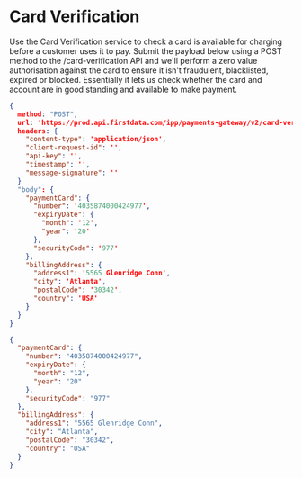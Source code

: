 # Card Verification

Use the Card Verification service to check a card is available for charging before a customer uses it to pay. Submit the payload below using a POST method to the /card-verification API and we'll perform a zero value authorisation against the card to ensure it isn't fraudulent, blacklisted, expired or blocked. Essentially it lets us check whether the card and account are in good standing and available to make payment.

```json http
{ 
  method: "POST",
  url: 'https://prod.api.firstdata.com/ipp/payments-gateway/v2/card-verification',
  headers: {
    "content-type": 'application/json',
    "client-request-id": '',
    "api-key": '',
    "timestamp": '',
    "message-signature": ''
  }
  "body": {
    "paymentCard": {
      "number": '4035874000424977',
      "expiryDate": {
        "month": '12', 
        "year": '20'
      },
      "securityCode": '977'
    },
    "billingAddress": {
      "address1": '5565 Glenridge Conn',
      "city": 'Atlanta',
      "postalCode": '30342',
      "country": 'USA'
    }
  }
}
```

```json YAML
{
  "paymentCard": {
    "number": "4035874000424977",
    "expiryDate": {
      "month": "12",
      "year": "20"
    },
    "securityCode": "977"
  },
  "billingAddress": {
    "address1": "5565 Glenridge Conn",
    "city": "Atlanta",
    "postalCode": "30342",
    "country": "USA"
  }
}
```


